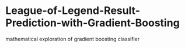 # League-of-Legend-Result-Prediction-with-Gradient-Boosting
mathematical exploration of gradient boosting classifier
